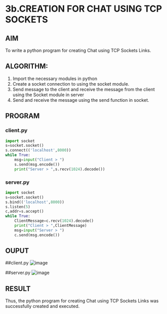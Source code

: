 # 3b.CREATION FOR CHAT USING TCP SOCKETS
## AIM
To write a python program for creating Chat using TCP Sockets Links.
## ALGORITHM:
1. Import the necessary modules in python
2. Create a socket connection to using the socket module.
3. Send message to the client and receive the message from the client using the Socket module in
 server
4. Send and receive the message using the send function in socket.
## PROGRAM
### client.py
```python
import socket
s=socket.socket()
s.connect(('localhost',8000))
while True:
    msg=input("Client > ")
    s.send(msg.encode())
    print("Server > ",s.recv(1024).decode())
```
### server.py
```python
import socket
s=socket.socket()
s.bind(('localhost',8000))
s.listen(5)
c,addr=s.accept()
while True:
    ClientMessage=c.recv(1024).decode()
    print("Client > ",ClientMessage)
    msg=input("Server > ")
    c.send(msg.encode())
```
## OUPUT
##client.py
![image](https://github.com/user-attachments/assets/09c1a446-a4ef-4785-90e9-590ba5b881b2)

##server.py
![image](https://github.com/user-attachments/assets/a3d8aeb7-c8c0-4fbf-abf9-f76709dab1a1)


## RESULT
Thus, the python program for creating Chat using TCP Sockets Links was successfully 
created and executed.
